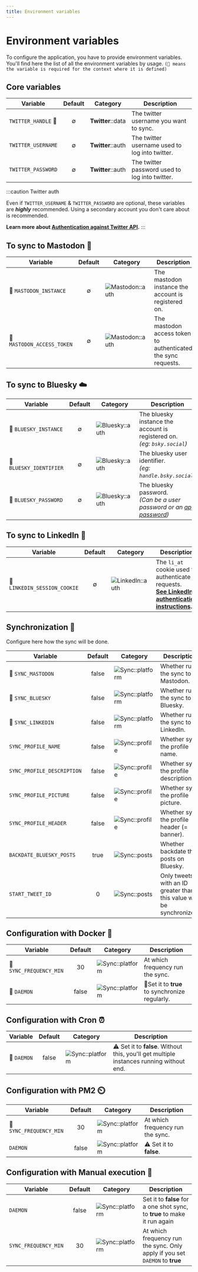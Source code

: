 ```yaml
---
title: Environment variables
---
```


# Environment variables

To configure the application, you have to provide environment variables. You'll find here the list of all the
environment variables by usage. `(📌 means the variable is required for the context where it is defined)`

## Core variables

| Variable            |      Default       | Category          | Description                                                                                |
|---------------------|:------------------:|-------------------|--------------------------------------------------------------------------------------------|
| `TWITTER_HANDLE` 📌 |         ∅          | **Twitter**::data | The twitter username you want to sync.                                                     |
| `TWITTER_USERNAME`  |         ∅          | **Twitter**::auth | The twitter username used to log into twitter.                                             |
| `TWITTER_PASSWORD`  |         ∅          | **Twitter**::auth | The twitter password used to log into twitter.                                             |


:::caution Twitter auth

Even if `TWITTER_USERNAME` & `TWITTER_PASSWORD` are optional, these variables are **_highly_** recommended. Using a secondary account you don't care about is recommended.

**Learn more about [Authentication against Twitter API](./twitter-authentication).**
:::

## To sync to Mastodon 🦣

| Variable                   | Default | Category                                                                 | Description                                                   |
|----------------------------|:-------:|--------------------------------------------------------------------------|---------------------------------------------------------------|
| 📌 `MASTODON_INSTANCE`     |    ∅    | ![**Mastodon**::auth](https://img.shields.io/badge/Mastodon-Auth-6364FF) | The mastodon instance the account is registered on.           |
| 📌 `MASTODON_ACCESS_TOKEN` |    ∅    | ![**Mastodon**::auth](https://img.shields.io/badge/Mastodon-Auth-6364FF) | The mastodon access token to authenticated the sync requests. |

## To sync to Bluesky ☁️

| Variable                | Default | Category                                                               | Description                                                                                                        |
|-------------------------|:-------:|------------------------------------------------------------------------|--------------------------------------------------------------------------------------------------------------------|
| 📌 `BLUESKY_INSTANCE`   |    ∅    | ![**Bluesky**::auth](https://img.shields.io/badge/Bluesky-Auth-0085ff) | The bluesky instance the account is registered on.<br/>_(eg: `bsky.social`)_                                       |
| 📌 `BLUESKY_IDENTIFIER` |    ∅    | ![**Bluesky**::auth](https://img.shields.io/badge/Bluesky-Auth-0085ff) | The bluesky user identifier.<br/>_(eg: `handle.bsky.social`)_                                                      |
| 📌 `BLUESKY_PASSWORD`   |    ∅    | ![**Bluesky**::auth](https://img.shields.io/badge/Bluesky-Auth-0085ff) | The bluesky password.<br/>_(Can be a user password or an [app password](https://bsky.app/settings/app-passwords))_ |

## To sync to LinkedIn 💼

| Variable                   | Default | Category | Description |
|----------------------------|:-------:|------------------------------------------|------------------------------------------------|
| 📌 `LINKEDIN_SESSION_COOKIE` |    ∅    | ![**LinkedIn**::auth](https://img.shields.io/badge/LinkedIn-Auth-0A66C2) | The `li_at` cookie used to authenticate requests.<br/>**[See LinkedIn authentication instructions](./linkedin-authentication).** |

## Synchronization 🐝

Configure here how the sync will be done.

| Variable                  | Default | Category                                                                 | Description                                |
|---------------------------|:-------:|--------------------------------------------------------------------------|--------------------------------------------|
| 📌 `SYNC_MASTODON`        |  false  | ![**Sync**::platform](https://img.shields.io/badge/Sync-Platform-e8e8e8) | Whether run the sync to Mastodon.          |
| 📌 `SYNC_BLUESKY`         |  false  | ![**Sync**::platform](https://img.shields.io/badge/Sync-Platform-e8e8e8) | Whether run the sync to Bluesky.           |                                            |
| 📌 `SYNC_LINKEDIN`        |  false  | ![**Sync**::platform](https://img.shields.io/badge/Sync-Platform-e8e8e8) | Whether run the sync to LinkedIn.          |
| `SYNC_PROFILE_NAME`       |  false  | ![**Sync**::profile](https://img.shields.io/badge/Sync-Profile-yellow)   | Whether sync the profile name.             |
| `SYNC_PROFILE_DESCRIPTION` |  false  | ![**Sync**::profile](https://img.shields.io/badge/Sync-Profile-yellow)   | Whether sync the profile description.      |
| `SYNC_PROFILE_PICTURE`    |  false  | ![**Sync**::profile](https://img.shields.io/badge/Sync-Profile-yellow)   | Whether sync the profile picture.          |
| `SYNC_PROFILE_HEADER`     |  false  | ![**Sync**::profile](https://img.shields.io/badge/Sync-Profile-yellow)   | Whether sync the profile header (= banner). |
| `BACKDATE_BLUESKY_POSTS`  |  true   | ![**Sync**::posts](https://img.shields.io/badge/Sync-Posts-green)        | Whether backdate the posts on Bluesky.     |
| `START_TWEET_ID`          |    0    | ![**Sync**::posts](https://img.shields.io/badge/Sync-Posts-green)        | Only tweets with an ID greater than this value will be synchronized. |

## Configuration with Docker 🐳

| Variable                | Default | Category                                                                 | Description                                    |
|-------------------------|:-------:|--------------------------------------------------------------------------|------------------------------------------------|
| 📌 `SYNC_FREQUENCY_MIN` |   30    | ![**Sync**::platform](https://img.shields.io/badge/Sync-Platform-e8e8e8) | At which frequency run the sync.               |   
| 📌 `DAEMON`             |  false  | ![**Sync**::platform](https://img.shields.io/badge/Sync-Platform-e8e8e8) | 👀Set it to **true** to synchronize regularly. |



## Configuration with Cron ⏰

| Variable    | Default | Category                                                                 | Description                                                                              |
|-------------|:-------:|--------------------------------------------------------------------------|------------------------------------------------------------------------------------------|
| 📌 `DAEMON` |  false  | ![**Sync**::platform](https://img.shields.io/badge/Sync-Platform-e8e8e8) | ⚠️ Set it to **false**. Without this, you'll get multiple instances running without end. |

## Configuration with PM2 ⏲️

| Variable                | Default | Category                                                                 | Description                      |
|-------------------------|:-------:|--------------------------------------------------------------------------|----------------------------------|
| 📌 `SYNC_FREQUENCY_MIN` |   30    | ![**Sync**::platform](https://img.shields.io/badge/Sync-Platform-e8e8e8) | At which frequency run the sync. |   
| `DAEMON`                |  false  | ![**Sync**::platform](https://img.shields.io/badge/Sync-Platform-e8e8e8) | ⚠️ Set it to **false**.          |

## Configuration with Manual execution 👏️

| Variable             | Default | Category                                                                 | Description                                                                 |
|----------------------|:-------:|--------------------------------------------------------------------------|-----------------------------------------------------------------------------|
| `DAEMON`             |  false  | ![**Sync**::platform](https://img.shields.io/badge/Sync-Platform-e8e8e8) | Set it to **false** for a one shot sync, to **true** to make it run again   |
| `SYNC_FREQUENCY_MIN` |   30    | ![**Sync**::platform](https://img.shields.io/badge/Sync-Platform-e8e8e8) | At which frequency run the sync. Only apply if you set `DAEMON` to **true** |   

